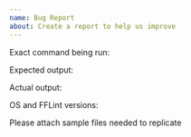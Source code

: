 ```yaml
---
name: Bug Report
about: Create a report to help us improve
---
```

Exact command being run:

Expected output:

Actual output:

OS and FFLint versions:

Please attach sample files needed to replicate

